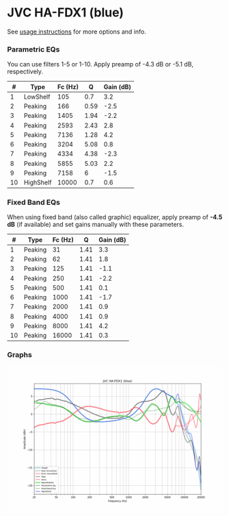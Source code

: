 # JVC HA-FDX1 (blue)
See [usage instructions](https://github.com/jaakkopasanen/AutoEq#usage) for more options and info.

### Parametric EQs
You can use filters 1-5 or 1-10. Apply preamp of -4.3 dB or -5.1 dB, respectively.

|   # | Type      |   Fc (Hz) |    Q |   Gain (dB) |
|-----|-----------|-----------|------|-------------|
|   1 | LowShelf  |       105 | 0.7  |         3.2 |
|   2 | Peaking   |       166 | 0.59 |        -2.5 |
|   3 | Peaking   |      1405 | 1.94 |        -2.2 |
|   4 | Peaking   |      2593 | 2.43 |         2.8 |
|   5 | Peaking   |      7136 | 1.28 |         4.2 |
|   6 | Peaking   |      3204 | 5.08 |         0.8 |
|   7 | Peaking   |      4334 | 4.38 |        -2.3 |
|   8 | Peaking   |      5855 | 5.03 |         2.2 |
|   9 | Peaking   |      7158 | 6    |        -1.5 |
|  10 | HighShelf |     10000 | 0.7  |         0.6 |

### Fixed Band EQs
When using fixed band (also called graphic) equalizer, apply preamp of **-4.5 dB** (if available) and set gains manually with these parameters.

|   # | Type    |   Fc (Hz) |    Q |   Gain (dB) |
|-----|---------|-----------|------|-------------|
|   1 | Peaking |        31 | 1.41 |         3.3 |
|   2 | Peaking |        62 | 1.41 |         1.8 |
|   3 | Peaking |       125 | 1.41 |        -1.1 |
|   4 | Peaking |       250 | 1.41 |        -2.2 |
|   5 | Peaking |       500 | 1.41 |         0.1 |
|   6 | Peaking |      1000 | 1.41 |        -1.7 |
|   7 | Peaking |      2000 | 1.41 |         0.9 |
|   8 | Peaking |      4000 | 1.41 |         0.9 |
|   9 | Peaking |      8000 | 1.41 |         4.2 |
|  10 | Peaking |     16000 | 1.41 |         0.3 |

### Graphs
![](./JVC%20HA-FDX1%20(blue).png)
